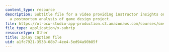 ```yaml
---
content_type: resource
description: Subtitle file for a video providing instructor insights on conducting
  a postmortem analysis of game design project.
file: https://ol-ocw-studio-app-production.s3.amazonaws.com/courses/cms-611j-creating-video-games-fall-2014/a1fc7921353808b74ee45ed94a90b85f_4HP37G4v3S8.srt
file_type: application/x-subrip
resourcetype: Other
title: 3play caption file
uid: a1fc7921-3538-08b7-4ee4-5ed94a90b85f
---
```

